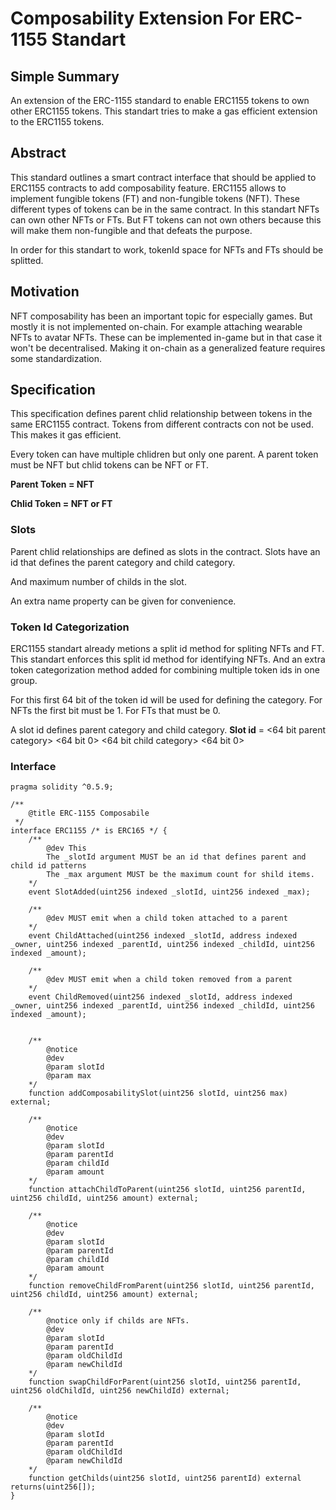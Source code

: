 # Composability Extension For ERC-1155 Standart

## Simple Summary

An extension of the ERC-1155 standard to enable ERC1155 tokens to own other ERC1155 tokens. 
This standart tries to make a gas efficient extension to the ERC1155 tokens.

## Abstract

This standard outlines a smart contract interface that should be applied to ERC1155 contracts to add composability feature.
ERC1155 allows to implement fungible tokens (FT) and non-fungible tokens (NFT). These different types of tokens can be in the same contract.
In this standart NFTs can own other NFTs or FTs. But FT tokens can not own others because this will make them non-fungible and that defeats the purpose.

In order for this standart to work, tokenId space for NFTs and FTs should be splitted.

## Motivation

NFT composability has been an important topic for especially games. But mostly it is not implemented on-chain. 
For example attaching wearable NFTs to avatar NFTs. These can be implemented in-game but in that case it won't be decentralised.
Making it on-chain as a generalized feature requires some standardization. 

## Specification

This specification defines parent chlid relationship between tokens in the same ERC1155 contract. 
Tokens from different contracts con not be used. This makes it gas efficient.

Every token can have multiple chlidren but only one parent. 
A parent token must be NFT but chlid tokens can be NFT or FT.

**Parent Token = NFT**

**Chlid Token = NFT or FT**

### Slots

Parent chlid relationships are defined as slots in the contract. 
Slots have an id that defines the parent category and child category.

And maximum number of childs in the slot. 

An extra name property can be given for convenience.

### Token Id Categorization

ERC1155 standart already metions a split id method for spliting NFTs and FT. 
This standart enforces this split id method for identifying NFTs. 
And an extra token categorization method added for combining multiple token ids in one group. 

For this first 64 bit of the token id will be used for defining the category.
For NFTs the first bit must be 1. For FTs that must be 0.

A slot id defines parent category and child category.
**Slot id** = <64 bit parent category> <64 bit 0> <64 bit child category> <64 bit 0>


### Interface

```solidity
pragma solidity ^0.5.9;

/**
    @title ERC-1155 Composabile
 */
interface ERC1155 /* is ERC165 */ {
    /**
        @dev This
        The _slotId argument MUST be an id that defines parent and child id patterns
        The _max argument MUST be the maximum count for shild items.
    */
    event SlotAdded(uint256 indexed _slotId, uint256 indexed _max);

    /**
        @dev MUST emit when a child token attached to a parent
    */
    event ChildAttached(uint256 indexed _slotId, address indexed _owner, uint256 indexed _parentId, uint256 indexed _childId, uint256 indexed _amount);

    /**
        @dev MUST emit when a child token removed from a parent
    */
    event ChildRemoved(uint256 indexed _slotId, address indexed _owner, uint256 indexed _parentId, uint256 indexed _childId, uint256 indexed _amount);


    /**
        @notice 
        @dev 
        @param slotId   
        @param max
    */
    function addComposabilitySlot(uint256 slotId, uint256 max) external;

    /**
        @notice 
        @dev 
        @param slotId   
        @param parentId      
        @param childId
        @param amount
    */
    function attachChildToParent(uint256 slotId, uint256 parentId, uint256 childId, uint256 amount) external;

    /**
        @notice 
        @dev 
        @param slotId   
        @param parentId      
        @param childId
        @param amount     
    */
    function removeChildFromParent(uint256 slotId, uint256 parentId, uint256 childId, uint256 amount) external;

    /**
        @notice only if childs are NFTs.
        @dev 
        @param slotId   
        @param parentId      
        @param oldChildId
        @param newChildId     
    */
    function swapChildForParent(uint256 slotId, uint256 parentId, uint256 oldChildId, uint256 newChildId) external;

    /**
        @notice 
        @dev 
        @param slotId   
        @param parentId      
        @param oldChildId
        @param newChildId     
    */
    function getChilds(uint256 slotId, uint256 parentId) external returns(uint256[]);
}


```
